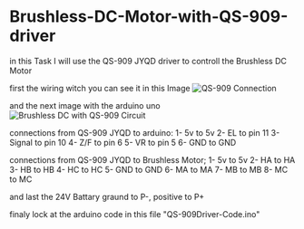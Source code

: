 # Brushless-DC-Motor-with-QS-909-driver

in this Task I will use the QS-909 JYQD driver to controll the Brushless DC Motor

first the wiring witch you can see it in this Image 
![QS-909 Connection](https://user-images.githubusercontent.com/86025722/129650687-67005ad6-2929-4ed8-aa1e-4e19fa66e273.jpg)


and the next image with the arduino uno 
![Brushless DC with QS-909 Circuit](https://user-images.githubusercontent.com/86025722/129650881-69200c2e-244e-40a1-bb55-0771cf5ab66b.png)

connections from QS-909 JYQD to arduino:
1- 5v to 5v
2- EL to pin 11
3- Signal to pin 10
4- Z/F to pin 6
5- VR to pin 5
6- GND to GND

connections from QS-909 JYQD to Brushless Motor;
1- 5v to 5v
2- HA to HA
3- HB to HB
4- HC to HC
5- GND to GND
6- MA to MA
7- MB to MB 
8- MC to MC

and last the  24V Battary graund to P-, positive to P+

finaly lock at the arduino code in this file "QS-909Driver-Code.ino" 


